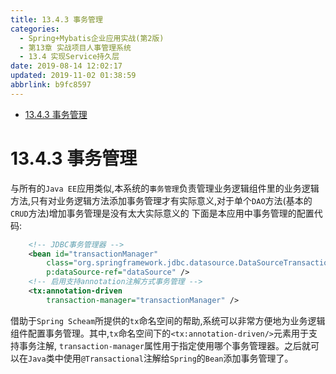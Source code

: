 ```yaml
---
title: 13.4.3 事务管理
categories: 
  - Spring+Mybatis企业应用实战(第2版)
  - 第13章 实战项目人事管理系统
  - 13.4 实现Service持久层
date: 2019-08-14 12:02:17
updated: 2019-11-02 01:38:59
abbrlink: b9fc8597
---
```

- [13.4.3 事务管理](/ReadingNotes/b9fc8597/#13-4-3-事务管理)

<!--more-->
<script src="https://cdn.bootcss.com/jquery/3.4.0/jquery.slim.min.js"></script>
<script>$(document).ready(function () {$(".post-body > ul:nth-child(1)").hide();});</script>

<!--end-->
<!--SSTStart-->
# 13.4.3 事务管理 #
<!--replace:tx=T X-->
与所有的`Java EE`应用类似,本系统的`事务管理`负责管理业务逻辑组件里的业务逻辑方法,只有对业务逻辑方法添加事务管理才有实际意义,对于单个`DAO`方法(基本的`CRUD`方法)增加事务管理是没有太大实际意义的
下面是本应用中事务管理的配置代码:
```xml
	<!-- JDBC事务管理器 -->
	<bean id="transactionManager"
		class="org.springframework.jdbc.datasource.DataSourceTransactionManager"
		p:dataSource-ref="dataSource" />
	<!-- 启用支持annotation注解方式事务管理 -->
	<tx:annotation-driven
		transaction-manager="transactionManager" />
```
借助于`Spring Scheam`所提供的`tx`命名空间的帮助,系统可以非常方便地为业务逻辑组件配置事务管理。其中,`tx`命名空间下的`<tx:annotation-driven/>`元素用于支持事务注解, `transaction-manager`属性用于指定使用哪个事务管理器。之后就可以在`Java`类中使用`@Transactional`注解给`Spring`的`Bean`添加事务管理了。
<!--SSTStop-->

